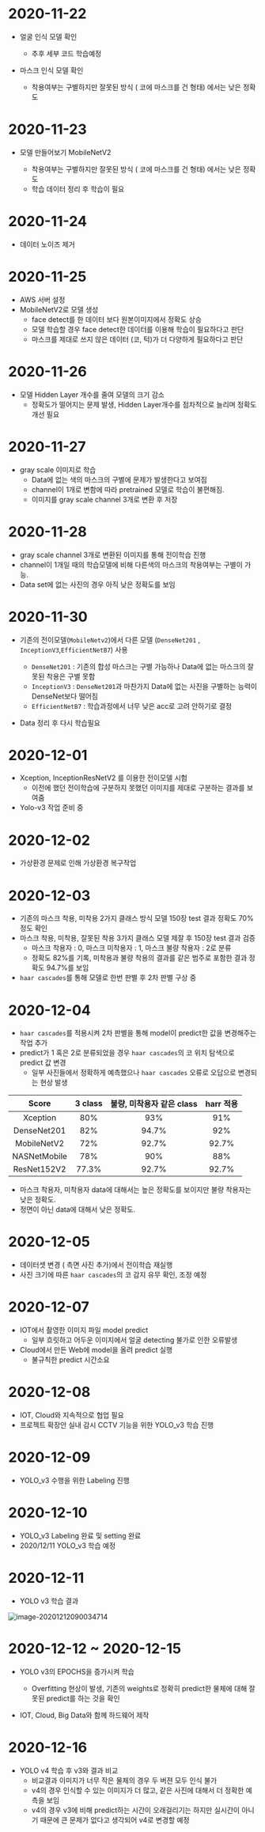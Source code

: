 # 2020-11-22

* 얼굴 인식 모델 확인

  * 추후 세부 코드 학습예정

* 마스크 인식 모델 확인

  * 착용여부는 구별하지만 잘못된 방식 ( 코에 마스크를 건 형태) 에서는 낮은 정확도

# 2020-11-23
* 모델 만들어보기 MobileNetV2

  *  착용여부는 구별하지만 잘못된 방식 ( 코에 마스크를 건 형태) 에서는 낮은 정확도
  *  학습 데이터 정리 후 학습이 필요
  

# 2020-11-24

* 데이터 노이즈 제거

# 2020-11-25

* AWS 서버 설정
* MobileNetV2로 모델 생성
  * face detect를 한 데이터 보다 원본이미지에서 정확도 상승
  * 모델 학습할 경우 face detect한 데이터를 이용해 학습이 필요하다고 판단
  * 마스크를 제대로 쓰지 않은 데이터 (코, 턱)가 더 다양하게 필요하다고 판단

# 2020-11-26

* 모델 Hidden Layer 개수를 줄여 모델의 크기 감소
  * 정확도가 떨어지는 문제 발생, Hidden Layer개수를 점차적으로 늘리며 정확도 개선 필요

# 2020-11-27

* gray scale 이미지로 학습
  * Data에 없는 색의 마스크의 구별에 문제가 발생한다고 보여짐
  * channel이 1개로 변함에 따라 pretrained 모델로 학습이 불편해짐.
  * 이미지를 gray scale channel 3개로 변환 후 저장 

# 2020-11-28

*  gray scale channel 3개로 변환된 이미지를 통해 전이학습 진행
  * channel이 1개일 때의 학습모델에 비해 다른색의 마스크의 착용여부는 구별이 가능.
  * Data set에 없는 사진의 경우 아직 낮은 정확도를 보임

# 2020-11-30

* 기존의 전이모델(`MobileNetv2`)에서 다른 모델 (`DenseNet201` , `InceptionV3`,`EfficientNetB7`) 사용
  * `DenseNet201` : 기존의 합성 마스크는 구별 가능하나 Data에 없는 마스크의 잘못된 착용은 구별 못함
  * `InceptionV3` :  `DenseNet201`과 마찬가지 Data에 없는 사진을 구별하는 능력이 DenseNet보다 떨어짐
  * `EfficientNetB7` : 학습과정에서 너무 낮은 acc로 고려 안하기로 결정

* Data 정리 후 다시 학습필요

# 2020-12-01

* Xception, InceptionResNetV2 를 이용한 전이모델 시험
  * 이전에 했던 전이학습에 구분하지 못했던 이미지를 제대로 구분하는 결과를 보여줌
* Yolo-v3 작업 준비 중

# 2020-12-02

* 가상환경 문제로 인해 가상환경 복구작업

# 2020-12-03

* 기존의 마스크 착용, 미착용 2가지 클래스 방식 모델 150장 test 결과 정확도 70% 정도 확인
* 마스크 착용, 미착용, 잘못된 착용 3가지 클래스 모델 제잘 후 150장 test 결과 검증
  * 마스크 착용자  : 0,    마스크 미착용자 : 1,  마스크 불량 착용자 : 2로 분류     
  * 정확도 82%를 기록,  미착용과 불량 착용의 결과를 같은 범주로 포함한 결과 정확도 94.7%를 보임 
* `haar cascades`를 통해 모델로 한번 판별 후 2차 판별 구상 중 

# 2020-12-04

* `haar cascades`를 적용시켜 2차 판별을 통해 model이 predict한 값을 변경해주는 작업 추가
* predict가 1 혹은 2로 분류되었을 경우 `haar cascades`의 코 위치 탐색으로 predict 값 변경
  * 일부 사진들에서 정확하게 예측했으나 `haar cascades` 오류로 오답으로 변경되는 현상 발생

|    Score     | 3 class | 불량, 미착용자 같은 class | harr 적용 |
| :----------: | :-----: | :-----------------------: | :-------: |
|   Xception   |   80%   |            93%            |    91%    |
| DenseNet201  |   82%   |           94.7%           |    92%    |
| MobileNetV2  |   72%   |           92.7%           |   92.7%   |
| NASNetMobile |   78%   |            90%            |    88%    |
| ResNet152V2  |  77.3%  |           92.7%           |   92.7%   |

* 마스크 착용자, 미착용자 data에 대해서는 높은 정확도를 보이지만 불량 착용자는 낮은 정확도.
* 정면이 아닌 data에 대해서 낮은 정확도.

# 2020-12-05

* 데이터셋 변경 ( 측면 사진 추가)에서 전이학습 재실행
* 사진 크기에 따른 `haar cascades`의 코 감지 유무 확인, 조정 예정

# 2020-12-07

* IOT에서 촬영한 이미지 파일 model predict
  * 일부 흐릿하고 어두운 이미지에서 얼굴 detecting 불가로 인한 오류발생
* Cloud에서 만든 Web에 model을 올려 predict 실행
  * 불규칙한 predict 시간소요 

# 2020-12-08

* IOT, Cloud와 지속적으로 협업 필요
* 프로젝트 확장안 실내 감시 CCTV 기능을 위한 YOLO_v3  학습 진행

# 2020-12-09

* YOLO_v3 수행을 위한 Labeling 진행

# 2020-12-10

* YOLO_v3 Labeling 완료 및 setting 완료
* 2020/12/11 YOLO_v3 학습 예정

# 2020-12-11

* YOLO v3 학습 결과

![image-20201212090034714](markdown-images/image-20201212090034714.png)

# 2020-12-12 ~ 2020-12-15

* YOLO v3의 EPOCHS을 증가시켜 학습
  * Overfitting 현상이 발생, 기존의 weights로 정확히 predict한 물체에 대해 잘못된 predict를 하는 것을 확인

* IOT, Cloud, Big Data와 함께 하드웨어 제작

# 2020-12-16

* YOLO v4 학습 후 v3와 결과 비교
  * 비교결과 이미지가 너무 작은 물체의 경우 두 버젼 모두 인식 불가
  * v4의 경우 인식할 수 있는 이미지가 더 많고, 같은 사진에 대해서 더 정확한 예측을 보임
  * v4의 경우 v3에 비해 predict하는 시간이 오래걸리기는 하지만 실시간이 아니기 때문에 큰 문제가 없다고 생각되어 v4로 변경할 예정